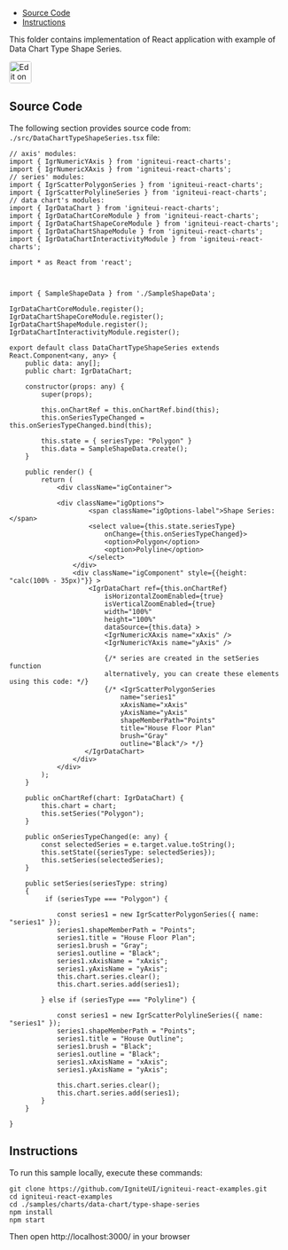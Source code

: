 <!-- NOTE: do not change this file because it will be auto re-generated from template file: -->
<!-- https://github.com/IgniteUI/igniteui-react-examples/tree/master/templates/sample/ReadMe.md -->

<!-- ## Table of Contents -->
<!-- - [Sample Preview](#Sample-Preview) -->
- [Source Code](#Source-Code)
- [Instructions](#Instructions)

This folder contains implementation of React application with example of Data Chart Type Shape Series.
<!-- in the Data Chart component -->
<!-- [Data Chart](https://infragistics.com/Reactsite/components/data-chart.html) -->

<html lang="en" xmlns="http://www.w3.org/1999/xhtml">
    <body>
        <a target="_blank" href="https://codesandbox.io/s/github/IgniteUI/igniteui-react-examples/tree/master/samples/charts/data-chart/type-shape-series?fontsize=14&hidenavigation=1&theme=dark&view=preview&file=/src/DataChartTypeShapeSeries.tsx" rel="noopener noreferrer">
            <img height="40px" style="border-radius: 0.25rem" alt="Edit on CodeSandbox" src="https://static.infragistics.com/xplatform/images/sandbox/code.png"/>
        </a>
        <!-- <a target="_blank"
href="https://codesandbox.io/s/github/IgniteUI/igniteui-react-examples/tree/master/samples/maps/geo-map/binding-csv-points?fontsize=14&hidenavigation=1&theme=dark&view=preview">
            <img alt="Edit Sample" src="https://codesandbox.io/static/img/play-codesandbox.svg"/>
        </a> -->
        <!-- <a target="_blank" style="margin-left: 0.5rem"
href="https://codesandbox.io/embed/github/IgniteUI/igniteui-react-examples/tree/master/samples/charts/data-chart/type-shape-series?fontsize=14&hidenavigation=1&theme=dark&view=preview&file=/src/DataChartTypeShapeSeries.tsx">
            <img height="40px" style="border-radius: 5px" alt="View on CodeSandbox" src="https://static.infragistics.com/xplatform/images/sandbox/view.png"/>
        </a> -->
        <!-- <a target="_blank"
href="https://codesandbox.io/embed/github/IgniteUI/igniteui-react-examples/tree/master/samples/maps/geo-map/binding-csv-points?fontsize=14&hidenavigation=1&theme=dark&view=preview">
            <img alt="View on CodeSandbox" src="https://static.infragistics.com/xplatform/images/sandbox/view.png"/>
        </a>
https://codesandbox.io/embed/react-treemap-overview-rtb45
https://codesandbox.io/static/img/play-codesandbox.svg
https://codesandbox.io/embed/react-treemap-overview-rtb45?view=browser -->
    </body>
</html>

<!-- ## Sample Preview -->

<!-- <iframe
  src="https://codesandbox.io/embed/github/IgniteUI/igniteui-react-examples/tree/master/samples/charts/data-chart/type-shape-series?fontsize=14&hidenavigation=1&theme=dark&view=preview&file=/src/DataChartTypeShapeSeries.tsx"
  style="width:100%; height:400px; border:0; border-radius: 4px; overflow:hidden;"
  allow="accelerometer; ambient-light-sensor; camera; encrypted-media; geolocation; gyroscope; hid; microphone; midi; payment; usb; vr"
  sandbox="allow-forms allow-modals allow-popups allow-presentation allow-same-origin allow-scripts"
></iframe> -->

## Source Code

The following section provides source code from:
`./src/DataChartTypeShapeSeries.tsx` file:

```tsx
// axis' modules:
import { IgrNumericYAxis } from 'igniteui-react-charts';
import { IgrNumericXAxis } from 'igniteui-react-charts';
// series' modules:
import { IgrScatterPolygonSeries } from 'igniteui-react-charts';
import { IgrScatterPolylineSeries } from 'igniteui-react-charts';
// data chart's modules:
import { IgrDataChart } from 'igniteui-react-charts';
import { IgrDataChartCoreModule } from 'igniteui-react-charts';
import { IgrDataChartShapeCoreModule } from 'igniteui-react-charts';
import { IgrDataChartShapeModule } from 'igniteui-react-charts';
import { IgrDataChartInteractivityModule } from 'igniteui-react-charts';

import * as React from 'react';



import { SampleShapeData } from './SampleShapeData';

IgrDataChartCoreModule.register();
IgrDataChartShapeCoreModule.register();
IgrDataChartShapeModule.register();
IgrDataChartInteractivityModule.register();

export default class DataChartTypeShapeSeries extends React.Component<any, any> {
    public data: any[];
    public chart: IgrDataChart;

    constructor(props: any) {
        super(props);

        this.onChartRef = this.onChartRef.bind(this);
        this.onSeriesTypeChanged = this.onSeriesTypeChanged.bind(this);

        this.state = { seriesType: "Polygon" }
        this.data = SampleShapeData.create();
    }

    public render() {
        return (
            <div className="igContainer">

            <div className="igOptions">
                    <span className="igOptions-label">Shape Series: </span>
                    <select value={this.state.seriesType}
                        onChange={this.onSeriesTypeChanged}>
                        <option>Polygon</option>
                        <option>Polyline</option>
                    </select>
                </div>
                <div className="igComponent" style={{height: "calc(100% - 35px)"}} >
                    <IgrDataChart ref={this.onChartRef}
                        isHorizontalZoomEnabled={true}
                        isVerticalZoomEnabled={true}
                        width="100%"
                        height="100%"
                        dataSource={this.data} >
                        <IgrNumericXAxis name="xAxis" />
                        <IgrNumericYAxis name="yAxis" />

                        {/* series are created in the setSeries function
                        alternatively, you can create these elements using this code: */}
                        {/* <IgrScatterPolygonSeries
                            name="series1"
                            xAxisName="xAxis"
                            yAxisName="yAxis"
                            shapeMemberPath="Points"
                            title="House Floor Plan"
                            brush="Gray"
                            outline="Black"/> */}
                   </IgrDataChart>
                </div>
            </div>
        );
    }

    public onChartRef(chart: IgrDataChart) {
        this.chart = chart;
        this.setSeries("Polygon");
    }

    public onSeriesTypeChanged(e: any) {
        const selectedSeries = e.target.value.toString();
        this.setState({seriesType: selectedSeries});
        this.setSeries(selectedSeries);
    }

    public setSeries(seriesType: string)
    {
         if (seriesType === "Polygon") {

            const series1 = new IgrScatterPolygonSeries({ name: "series1" });
            series1.shapeMemberPath = "Points";
            series1.title = "House Floor Plan";
            series1.brush = "Gray";
            series1.outline = "Black";
            series1.xAxisName = "xAxis";
            series1.yAxisName = "yAxis";
            this.chart.series.clear();
            this.chart.series.add(series1);

        } else if (seriesType === "Polyline") {

            const series1 = new IgrScatterPolylineSeries({ name: "series1" });
            series1.shapeMemberPath = "Points";
            series1.title = "House Outline";
            series1.brush = "Black";
            series1.outline = "Black";
            series1.xAxisName = "xAxis";
            series1.yAxisName = "yAxis";

            this.chart.series.clear();
            this.chart.series.add(series1);
        }
    }

}

```

## Instructions
To run this sample locally, execute these commands:

```
git clone https://github.com/IgniteUI/igniteui-react-examples.git
cd igniteui-react-examples
cd ./samples/charts/data-chart/type-shape-series
npm install
npm start

```

Then open http://localhost:3000/ in your browser

